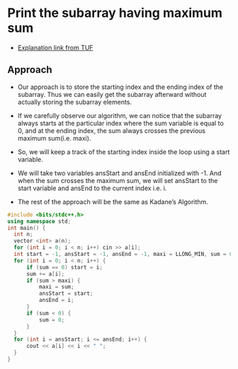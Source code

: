 # **Print the subarray having maximum sum**
- [Explanation link from TUF](https://takeuforward.org/data-structure/kadanes-algorithm-maximum-subarray-sum-in-an-array/)
## Approach
- Our approach is to store the starting index and the ending index of the subarray. Thus we can easily get the subarray afterward without actually storing the subarray elements.

- If we carefully observe our algorithm, we can notice that the subarray always starts at the particular index where the sum variable is equal to 0, and at the ending index, the sum always crosses the previous maximum sum(i.e. maxi).

- So, we will keep a track of the starting index inside the loop using a start variable.

- We will take two variables ansStart and ansEnd initialized with -1. And when the sum crosses the maximum sum, we will set ansStart to the start variable and ansEnd to the current index i.e. i.

- The rest of the approach will be the same as Kadane’s Algorithm.
  
```cpp
#include <bits/stdc++.h>
using namespace std;
int main() {
  int n;
  vector <int> a(n);
  for (int i = 0; i < n; i++) cin >> a[i];
  int start = -1, ansStart = -1, ansEnd = -1, maxi = LLONG_MIN, sum = 0;
  for (int i = 0; i < n; i++) {
      if (sum == 0) start = i;
      sum += a[i];
      if (sum > maxi) {
          maxi = sum;
          ansStart = start;
          ansEnd = i;
      }
      if (sum < 0) {
          sum = 0;
      }
  }
  for (int i = ansStart; i <= ansEnd; i++) {
      cout << a[i] << i << " ";
  }
}
```
